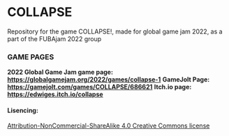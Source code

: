 # COLLAPSE
Repository for the game COLLAPSE!, made for global game jam 2022, as a part of the FUBAjam 2022 group

### GAME PAGES

**2022 Global Game Jam game page: https://globalgamejam.org/2022/games/collapse-1**
**GameJolt Page: https://gamejolt.com/games/COLLAPSE/686621**
**Itch.io page: https://edwiges.itch.io/collapse**


#### Lisencing:

[Attribution-NonCommercial-ShareAlike 4.0 Creative Commons license](https://creativecommons.org/licenses/by-nc-sa/4.0/)

